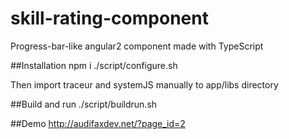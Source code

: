 # skill-rating-component
Progress-bar-like angular2 component made with TypeScript

##Installation
npm i
./script/configure.sh

Then import traceur and systemJS manually to app/libs directory

##Build and run
./script/buildrun.sh

##Demo
http://audifaxdev.net/?page_id=2
